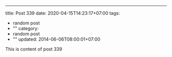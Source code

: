 ---
title: Post 339
date: 2020-04-15T14:23:17+07:00
tags:
  - random post
  - ""
category:
  - random post
  - ""
updated: 2014-06-06T08:00:01+07:00

This is content of post 339